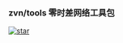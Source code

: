 ### zvn/tools 零时差网络工具包 

[![star](https://gitee.com/my_zvn/tools/badge/star.svg?theme=dark)](https://gitee.com/my_zvn/tools/stargazers)
